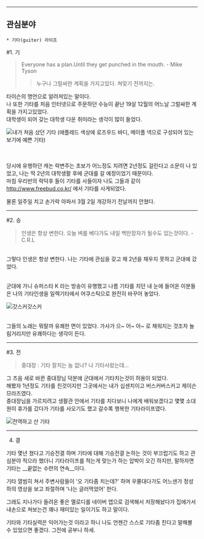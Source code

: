 ﻿---
관심분야  
---
	* 기타(guiter) 라이프
#1. 기

> Everyone has a plan.Until they get punched in the mouth. - Mike Tyson
>> 누구나 그럴싸한 계획을 가지고있다. 쳐맞기 전까지는.

타이슨의 명언으로 알려져있는 말이다. <br />
나 또한 기타를 처음 인터넷으로 주문하던 수능이 끝난 19살 12월의 어느날 그럴싸한 계획을 가지고있었다.<br />
대학생이 되어 갖는 대학생 다운 취미라는 생각이 많이 들었다. 

![내가 처음 샀던 기타](http://www.guitaradventures.com/wp-content/uploads/Squier-Mini-Strat-625x313.jpg "내가 처음 샀던 기타")
(애플레드 색상에 로즈우드 바디, 메이플 넥으로 구성되어 있는 보기에 예쁜 기타)

<br /><br />
당시에 유행하던 캐논 락변주는 초보가 어느정도 치려면 2년정도 걸린다고 소문이 나 있었고, 나는 딱 2년의 대학생활 후에 군대를 갈 예정이었기 때문이다.<br />
마침 우리반의 락덕후 들이 기타를 사들이자 나도 그들과 같이 <http://www.freebud.co.kr/> 에서 기타를 사게되었다.   

물론 일주일 치고 손가락 아파서 3월 2일 개강하기 전날까지 안쳤다.

---
#2. 승

> 인생은 항상 변한다. 오늘 벼를 베다가도 내일 백만장자가 될수도 있는것이다. - C.R.L


<br />
그렇다 인생은 항상 변한다. 나는 기타에 관심을 갖고 채 2년을 채우지 못하고 군대에 갔었다. <br/> <br/>

군대에 가니 슈퍼스타 K 라는 방송이 유행했고 나름 기타를 치던 내 눈에 들어온 이분들은 나의 기타인생을 일렉기타에서 어쿠스틱으로 완전히 바꾸어 놓았다.  

![갓스커갓스커](http://cfile30.uf.tistory.com/image/235E6F4E52542CB81FE283 "갓스커갓스커")

<br /> 그들의 노래는 뭐랄까 유쾌한 면이 있었다. 가사가 으~ 어~ 아~ 로 채워지는 것조차 놀림거리지만 유쾌하다는 생각이 든다.

---
#3. 전

> 중대장 : 기타 잘치는 놈 없나? 나 기타사왔는데...

그 즈음 새로 바뀐 중대장님 덕분에 군대에서 기타치는것이 허용이 되었다.  
해봤자 1년정도 기타를 친것이지만 그곳에서는 내가 십센치이고 버스커버스커고 제이슨므라즈였다. <br/> 
중대장님을 가르치려고 생활관 안에서 기타를 치다보니 나에게 배워보겠다고 몇몇 소대원이 휴가를 갔다가 기타를 사오기도 했고 갈수록 행복한 기타라이프였다.

![전역하고 산 기타](https://www.woodsound.co.kr:10543/bbs/data/club_order_board/20090629015644_22608058_tfccaleb_tfccaleb.jpg "전역하고 산 기타")

---
4. 결

기타 몇년 쳤다고 기승전결 하며 기타에 대해 기승전결 논하는 것이 부끄럽기도 하고 관심분야 적으라 했더니 기타라이프를 적는게 맞는가 하는 압박이 오긴 하지만, 말하자면 기타는 __끝없는 수련의 연속__이다.   
    
기타 열씸히 쳐서 주변사람들이 '오 기타좀 치는데?' 하며 우쭐대다가도 어느샌가 정성하의 영상을 보고 좌절하며 '나는 글러먹었어' 한다.  

그래도 지나가다 들려온 좋은 멜로디를 네이버 앱으로 검색해서 저장해놨다가 집에가서 내손으로 쳐보는건 꽤나 재미있는 일이기도 하고 말이다.  

기타와 기타실력은 익어가는것 이라고 하니 나도 언젠간 스스로 기타좀 친다고 말해볼 수 있었으면 좋겠다. 그전에 공부나 하세.
 